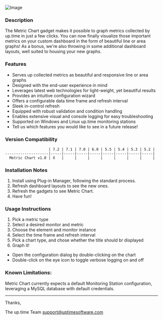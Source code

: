 ![Image](https://raw.github.com/uptimesoftware/uptime-metric-chart/master/img/logos/metric-chart-sm.png)
### Description
The Metric Chart gadget makes it possible to graph metrics collected by up.time in just a few clicks.  You can now finally visualize those important metrics on your custom dashboard in the form of beautiful line or area graphs!  As a bonus, we're also throwing in some additional dashboard layouts, well suited to housing your new graphs.

### Features
* Serves up collected metrics as beautiful and responsive line or area graphs
* Designed with the end-user experience in mind
* Leverages latest web technologies for light-weight, yet beautiful results
* Provides an intuitive configuration wizard
* Offers a configurable data time frame and refresh interval
* Sleek in-control refresh
* Equipped with robust validation and condition handling
* Enables extensive visual and console logging for easy troubleshooting
* Supported on Windows and Linux up.time monitoring stations
* Tell us which features you would like to see in a future release!

### Version Compatibility
                        | 7.2 | 7.1 | 7.0 | 6.0 | 5.5 | 5.4 | 5.3 | 5.2 |
    --------------------|-----|-----|-----|-----|-----|-----|-----|-----|
      Metric Chart v1.0 | X   |     |     |     |     |     |     |     |

### Installation Notes
1. Install using Plug-in Manager, following the standard process. 
2. Refresh dashboard layouts to see the new ones. 
3. Refresh the gadgets to see Metric Chart. 
4. Have fun!

### Usage Instructions
1. Pick a metric type
2. Select a desired monitor and metric
3. Choose the element and monitor instance
4. Select the time frame and refresh interval
5. Pick a chart type, and chose whether the title should br displayed
6. Graph it!

* Open the configuration dialog by double-clicking on the chart
* Double-click on the eye icon to toggle verbose logging on and off

### Known Limitations:
Metric Chart currently expects a default Monitoring Station configuration, leveraging a MySQL database with default credentials.  

---

Thanks,

The up.time Team
support@uptimesoftware.com
